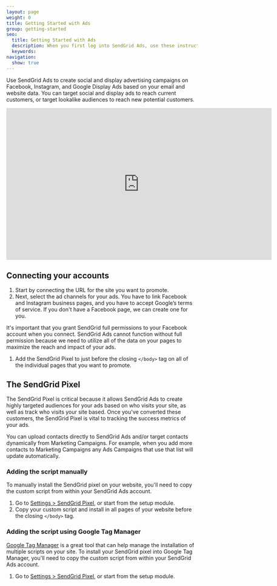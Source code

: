 ```yaml
---
layout: page
weight: 0
title: Getting Started with Ads
group: getting-started
seo:
  title: Getting Started with Ads
  description: When you first log into SendGrid Ads, use these instructions to get started quickly.
  keywords: 
navigation:
  show: true
---
```


Use SendGrid Ads to create social and display advertising campaigns on Facebook, Instagram, and Google Display Ads based on your email and website data. You can target social and display ads to reach current customers, or target lookalike audiences to reach new potential customers.

<iframe src="https://vimeo.com/321855599" width="700" height="400" frameborder="0" webkitallowfullscreen mozallowfullscreen allowfullscreen></iframe>

## Connecting your accounts

1. Start by connecting the URL for the site you want to promote.
1. Next, select the ad channels for your ads. You have to link Facebook and Instagram business pages, and you have to accept Google’s terms of service. If you don't have a Facebook page, we can create one for you. 

<call-out>

It's important that you grant SendGrid full permissions to your Facebook account when you connect. SendGrid Ads cannot function without full permission because we need to utilize all of the data on your pages to maximize the reach and impact of your ads.

</call-out>

1. Add the SendGrid Pixel to just before the closing `</body>` tag on all of the individual pages that you want to promote.

## The SendGrid Pixel

The SendGrid Pixel is critical because it allows SendGrid Ads to create highly targeted audiences for your ads based on who visits your site, as well as track who visits your site based. Once you've converted these customers, the SendGrid Pixel is vital to tracking the success metrics of your ads.

<call-out>

You can upload contacts directly to SendGrid Ads and/or target contacts dynamically from Marketing Campaigns. For example, when you add more contacts to Marketing Campaigns any Ads Campaigns that use that list will update automatically.

</call-out>

### Adding the script manually

To manually install the SendGrid pixel on your website, you'll need to copy the custom script from within your SendGrid Ads account.

1. Go to [Settings > SendGrid Pixel](https://labs.sendgrid.com/grow/account/tracking), or start from the setup module.
1. Copy your custom script and install in all pages of your website before the closing `</body>` tag.

### Adding the script using Google Tag Manager

[Google Tag Manager](https://marketingplatform.google.com/about/tag-manager/) is a great tool that can help manage the installation of multiple scripts on your site. To install your SendGrid pixel into Google Tag Manager, you'll need to copy the custom script from within your SendGrid Ads account.

1. Go to [Settings > SendGrid Pixel](https://labs.sendgrid.com/grow/account/tracking), or start from the setup module.
